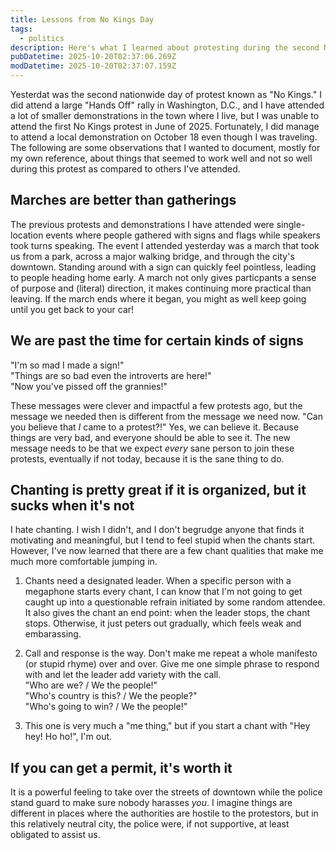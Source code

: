 ```yaml
---
title: Lessons from No Kings Day
tags:
  - politics
description: Here's what I learned about protesting during the second No Kings day of protests.
pubDatetime: 2025-10-20T02:37:06.269Z
modDatetime: 2025-10-20T02:37:07.159Z
---
```


Yesterdat was the second nationwide day of protest known as "No Kings." I did attend a large "Hands Off" rally in Washington, D.C., and I have attended a lot of smaller demonstrations in the town where I live, but I was unable to attend the first No Kings protest in June of 2025. Fortunately, I did manage to attend a local demonstration on October 18 even though I was traveling. The following are some observations that I wanted to document, mostly for my own reference, about things that seemed to work well and not so well during this protest as compared to others I've attended.

## Marches are better than gatherings

The previous protests and demonstrations I have attended were single-location events where people gathered with signs and flags while speakers took turns speaking. The event I attended yesterday was a march that took us from a park, across a major walking bridge, and through the city's downtown. Standing around with a sign can quickly feel pointless, leading to people heading home early. A march not only gives particpants a sense of purpose and (literal) direction, it makes continuing more practical than leaving. If the march ends where it began, you might as well keep going until you get back to your car!

## We are past the time for certain kinds of signs

"I'm so mad I made a sign!"  
"Things are so bad even the introverts are here!"  
"Now you've pissed off the grannies!"

These messages were clever and impactful a few protests ago, but the message we needed then is different from the message we need now. "Can you believe that _I_ came to a protest?!" Yes, we can believe it. Because things are very bad, and everyone should be able to see it. The new message needs to be that we expect _every_ sane person to join these protests, eventually if not today, because it is the sane thing to do.

## Chanting is pretty great if it is organized, but it sucks when it's not

I hate chanting. I wish I didn't, and I don't begrudge anyone that finds it motivating and meaningful, but I tend to feel stupid when the chants start. However, I've now learned that there are a few chant qualities that make me much more comfortable jumping in.

1. Chants need a designated leader. When a specific person with a megaphone starts every chant, I can know that I'm not going to get caught up into a questionable refrain initiated by some random attendee. It also gives the chant an end point: when the leader stops, the chant stops. Otherwise, it just peters out gradually, which feels weak and embarassing.

2. Call and response is the way. Don't make me repeat a whole manifesto (or stupid rhyme) over and over. Give me one simple phrase to respond with and let the leader add variety with the call.  
   "Who are we? / We the people!"  
   "Who's country is this? / We the people?"  
   "Who's going to win? / We the people!"

3. This one is very much a "me thing," but if you start a chant with "Hey hey! Ho ho!", I'm out.

## If you can get a permit, it's worth it

It is a powerful feeling to take over the streets of downtown while the police stand guard to make sure nobody harasses _you_. I imagine things are different in places where the authorities are hostile to the protestors, but in this relatively neutral city, the police were, if not supportive, at least obligated to assist us.
